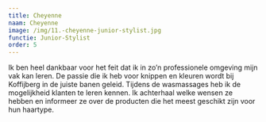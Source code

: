 ```yaml
---
title: Cheyenne
naam: Cheyenne
image: /img/11.-cheyenne-junior-stylist.jpg
functie: Junior-Stylist
order: 5
---
```


Ik ben heel dankbaar voor het feit dat ik in zo’n professionele omgeving mijn vak kan leren. De passie die ik heb voor knippen en kleuren wordt bij Koffijberg in de juiste banen geleid. Tijdens de wasmassages heb ik de mogelijkheid klanten te leren kennen. Ik achterhaal welke wensen ze hebben en informeer ze over de producten die het meest geschikt zijn voor hun haartype. 